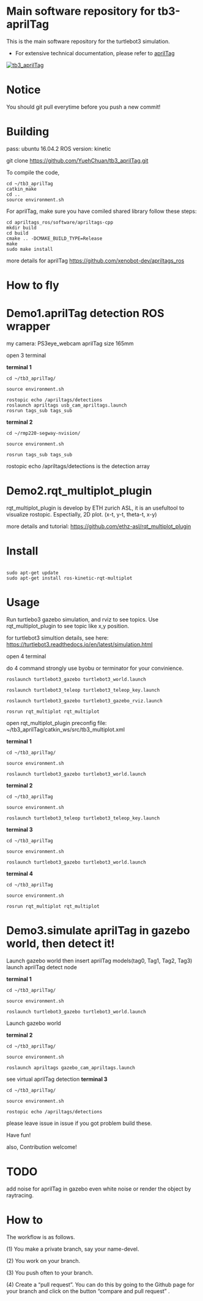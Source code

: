 # Main software repository for tb3-aprilTag

This is the main software repository for the turtlebot3 simulation.

- For extensive technical documentation, please refer to [aprilTag](bit.ly/yc-ros-20171022)


[![tb3_aprilTag](https://github.com/xenobot-dev/apriltags_ros/blob/master/software/apriltags_launch.png)](bit.ly/yc-ros-20171022)

Notice
=======
You should git pull everytime before you push a new commit!


Building
========
pass: ubuntu 16.04.2
ROS version: kinetic

git clone https://github.com/YuehChuan/tb3_aprilTag.git

To compile the code, 

```bash=
cd ~/tb3_aprilTag
catkin_make
cd ..
source environment.sh
```

For aprilTag, make sure you have comiled shared library follow these steps:

```
cd apriltags_ros/software/apriltags-cpp
mkdir build
cd build
cmake .. -DCMAKE_BUILD_TYPE=Release
make
sudo make install
```
more details for aprilTag
https://github.com/xenobot-dev/apriltags_ros


How to fly
==========

Demo1.**aprilTag detection ROS wrapper**
======

my camera: PS3eye_webcam
aprilTag size 165mm 

open 3 terminal

**terminal 1**

```bash=
cd ~/tb3_aprilTag/

source environment.sh

rostopic echo /apriltags/detections
roslaunch apriltags usb_cam_apriltags.launch
rosrun tags_sub tags_sub
```

**terminal 2**

```bash=
cd ~/rmp220-segway-nvision/

source environment.sh

rosrun tags_sub tags_sub

```
rostopic echo /apriltags/detections
is the detection array


Demo2.**rqt_multiplot_plugin**
======

rqt_multiplot_plugin is  develop by ETH zurich ASL,
it is an usefultool to visualize rostopic. Espectially, 2D plot. (x-t, y-t, theta-t, x-y)  

more details and tutorial:
https://github.com/ethz-asl/rqt_multiplot_plugin


Install
========

```bash= 

sudo apt-get update
sudo apt-get install ros-kinetic-rqt-multiplot

```

Usage
=====

Run turtlebo3 gazebo simulation, and rviz to see topics.
Use rqt_multiplot_plugin to see  topic like x,y  position.

for turtlebot3 simultion details, see here:
https://turtlebot3.readthedocs.io/en/latest/simulation.html


open 4 terminal

do 4 command 
strongly use byobu or terminator for your convinience.

```bash=
roslaunch turtlebot3_gazebo turtlebot3_world.launch

roslaunch turtlebot3_teleop turtlebot3_teleop_key.launch

roslaunch turtlebot3_gazebo turtlebot3_gazebo_rviz.launch

rosrun rqt_multiplot rqt_multiplot
```
open rqt_multiplot_plugin preconfig file: 
~/tb3_aprilTag/catkin_ws/src/tb3_multiplot.xml

**terminal 1**

```bash=
cd ~/tb3_aprilTag/

source environment.sh

roslaunch turtlebot3_gazebo turtlebot3_world.launch

```

**terminal 2**

```bash=
cd ~/tb3_aprilTag

source environment.sh

roslaunch turtlebot3_teleop turtlebot3_teleop_key.launch

```

**terminal 3**
```bash=
cd ~/tb3_aprilTag

source environment.sh

roslaunch turtlebot3_gazebo turtlebot3_world.launch

```
**terminal 4**

```bash=
cd ~/tb3_aprilTag

source environment.sh

rosrun rqt_multiplot rqt_multiplot
```

Demo3.**simulate aprilTag in gazebo world, then detect it!**
======

Launch gazebo world then insert aprilTag models(tag0, Tag1, Tag2, Tag3)
launch aprilTag detect node


**terminal 1**

```bash=
cd ~/tb3_aprilTag/

source environment.sh

roslaunch turtlebot3_gazebo turtlebot3_world.launch

```

Launch gazebo world

**terminal 2**

```bash=
cd ~/tb3_aprilTag/

source environment.sh

roslaunch apriltags gazebo_cam_apriltags.launch

```

see virtual aprilTag detection
**terminal 3**

```bash=
cd ~/tb3_aprilTag/

source environment.sh

rostopic echo /apriltags/detections
```
please leave issue in issue  if you got problem build these.

Have fun! 

also, Contribution welcome!

TODO
======
add noise for aprilTag in gazebo
even white noise or render the object by raytracing.


How to 
====================
The workflow is as follows.

(1) You make a private branch, say your name-devel.

(2) You work on your branch.

(3) You push often to your branch.

(4) Create a “pull request”. You can do this by going to the Github page for your branch and click on the button “compare and pull request” .
